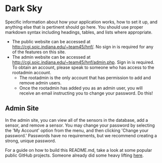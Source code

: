 # Dark Sky
Specific information about how your application works, how to set it up, and anything else that is pertinent should go here. You should use proper markdown syntax including headings, tables, and lists where appropriate.
* The public website can be accessed at http://cgi.soic.indiana.edu/~team45/hnf/. No sign in is required for any of the features on this site.
* The admin website can be accessed at http://cgi.soic.indiana.edu/~team45/hnf/admin.php. Sign in is required. To obtain an account, 
please speak to someone who has access to the rootadmin account. 
	* The rootadmin is the only account that has permission to add and remove admin users.
	* Once the rootadmin has added you as an admin user, you will receive an email instructing you to change your password. Do this!
	

## Admin Site
In the admin site, you can view all of the sensors in the database, add a sensor, and remove a sensor.
You may change your password by selecting the 'My Account' option from the menu, and then clicking 'Change your password.' Passwords have no requirements, but we recommend creating a strong,  unique password.


For a guide on how to build this README.md, take a look at some popular public GitHub projects. Someone already did some heavy lifting [here](https://github.com/matiassingers/awesome-readme).
